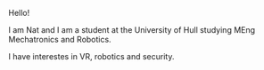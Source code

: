 Hello!

I am Nat and I am a student at the University of Hull studying MEng Mechatronics and Robotics.

I have interestes in VR, robotics and security.
